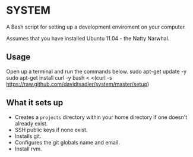 # SYSTEM

A Bash script for setting up a development enviroment on your computer.

Assumes that you have installed Ubuntu 11.04 - the Natty Narwhal.

## Usage

Open up a terminal and run the commands below.
    sudo apt-get update -y
    sudo apt-get install curl -y
    bash < <(curl -s https://raw.github.com/davidtsadler/system/master/setup)

## What it sets up

* Creates a `projects` directory within your home directory if one doesn't already exist.
* SSH public keys if none exist.
* Installs git.
* Configures the git globals name and email.
* Install rvm.
